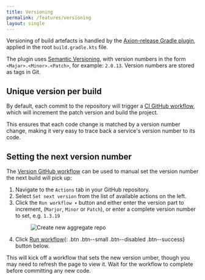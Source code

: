 ```yaml
---
title: Versioning
permalink: /features/versioning
layout: single
---
```


Versioning of build artefacts is handled by the [Axion-release Gradle plugin][axion], applied in the root `build.gradle.kts`
file. 

The plugin uses [Semantic Versioning][semVer], with version numbers in the form `<Majar>.<Minor>.<Patch>`, for example:
`2.0.13`.  Version numbers are stored as tags in Git.

## Unique version per build

By default, each commit to the repository will trigger a [CI GitHub workflow][buildYml], 
which will increment the patch version and build the project.

This ensures that each code change is matched by a version number change, making it very easy to trace back a 
service's version number to its code.

## Setting the next version number

The [Version GitHub workflow][versionYml] can be used to manual set the version number the next build will pick up:

1. Navigate to the `Actions` tab in your GitHub repository.
2. Select `Set next version` from the list of available actions on the left.
3. Click the `Run workflow ▾` button and either enter the version part to increment, (`Marjor`, `Minor` or `Patch`),
   or enter a complete version number to set, e.g. `1.3.19`
   <figure>
     <img src="{{ '/assets/images/creek-set-version-workflow.png' | relative_url }}" alt="Create new aggregate repo">
   </figure>
4. Click [Run workflow](){: .btn .btn--small .btn--disabled .btn--success} button below.

This will kick off a workflow that sets the new version umber, though you may need to refresh the page to view it.
Wait for the workflow to complete before committing any new code.

[axion]: https://github.com/allegro/axion-release-plugin
[semVer]: https://semver.org/
[buildYml]: https://github.com/creek-service/aggregate-template/blob/main/.github/workflows/build.yml
[versionYml]: https://github.com/creek-service/aggregate-template/blob/main/.github/workflows/version.yml